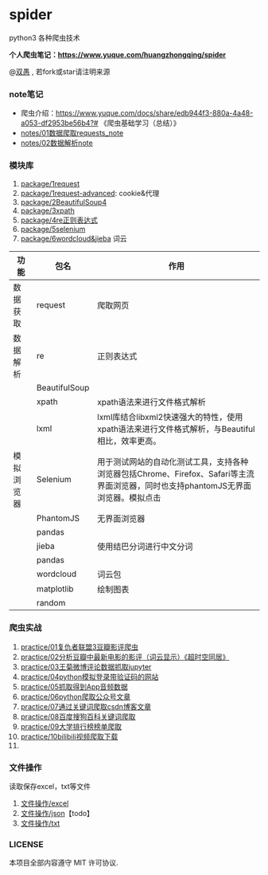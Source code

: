 # spider

python3 各种爬虫技术

**个人爬虫笔记：https://www.yuque.com/huangzhongqing/spider**

@[双愚](https://github.com/HuangCongQing/Spider) , 若fork或star请注明来源

### note笔记

* 爬虫介绍：https://www.yuque.com/docs/share/edb944f3-880a-4a48-a053-df2953be56b4?# 《爬虫基础学习（总结）》
* [notes/01数据爬取requests_note](notes/01数据爬取requests_note)
* [notes/02数据解析note](notes/02数据解析note)

### 模块库

1. [package/1request](package/1request)
2. [package/1request-advanced](package/1request-advanced): cookie&代理
3. [package/2BeautifulSoup4](package/2BeautifulSoup4)
4. [package/3xpath](package/3xpath)
5. [package/4re正则表达式](package/4re正则表达式)
6. [package/5selenium](package/5selenium)
7. [package/6wordcloud&jieba](package/6wordcloud&jieba) 词云


| 功能 | **包名** | **作用** |
| - | - | - |
| 数据获取 | request | 爬取网页 |
| 数据 解析 | re | 正则表达式 |
| <br/> | BeautifulSoup | <br/> |
| <br/> | xpath | xpath语法来进行文件格式解析 |
| <br/> | lxml | lxml库结合libxml2快速强大的特性，使用xpath语法来进行文件格式解析，与Beautiful相比，效率更高。 |
| 模拟浏览器 | Selenium | 用于测试网站的自动化测试工具，支持各种浏览器包括Chrome、Firefox、Safari等主流界面浏览器，同时也支持phantomJS无界面浏览器。模拟点击 |
| <br/> | PhantomJS | 无界面浏览器 |
| <br/> | pandas | <br/> |
| <br/> | jieba | 使用结巴分词进行中文分词 |
| <br/> | pandas | <br/> |
| <br/> | wordcloud | 词云包 |
| <br/> | matplotlib | 绘制图表 |
|   | random | <br/> |

[]()[]()

### 爬虫实战

1. [practice/01复仇者联盟3豆瓣影评爬虫](practice/01复仇者联盟3豆瓣影评爬虫)
2. [practice/02分析豆瓣中最新电影的影评（词云显示）《超时空同居》](practice/02分析豆瓣中最新电影的影评（词云显示）《超时空同居》)
3. [practice/03王菊微博评论数据抓取jupyter](practice/03王菊微博评论数据抓取jupyter)
4. [practice/04python模拟登录带验证码的网站](practice/04python模拟登录带验证码的网站)
5. [practice/05抓取得到App音频数据](practice/05抓取得到App音频数据)
6. [practice/06python爬取公众号文章](practice/06python爬取公众号文章)
7. [practice/07通过关键词爬取csdn博客文章](practice/07通过关键词爬取csdn博客文章)
8. [practice/08百度搜狗百科关键词爬取](practice/08百度搜狗百科关键词爬取)
9. [practice/09大学排行榜榜单爬取](practice/09大学排行榜榜单爬取)
10. [practice/10bilibili视频爬取下载](practice/10bilibili视频爬取下载)
11.

### 文件操作

读取保存excel，txt等文件

1. [文件操作/excel](文件操作/excel)
2. [文件操作/json](文件操作/json)【todo】
3. [文件操作/txt](文件操作/txt)

### LICENSE

本项目全部内容遵守 MIT 许可协议.

